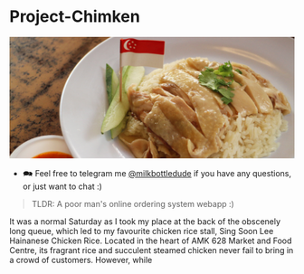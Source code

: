 # Project-Chimken

![banner here](progress_pics/Sing_Soon_Lee_Chicken_Rice_Cropped_Banner.png)

- 🗪 Feel free to telegram me [@milkbottledude](https://t.me/milkbottledude) if you have any questions, or just want to chat :)

> TLDR: A poor man's online ordering system webapp :)

It was a normal Saturday as I took my place at the back of the obscenely long queue, which led to my favourite chicken rice stall, Sing Soon Lee Hainanese Chicken Rice. Located in the heart of AMK 628 Market and Food Centre, its fragrant rice and succulent steamed chicken never fail to bring in a crowd of customers. However, while 
